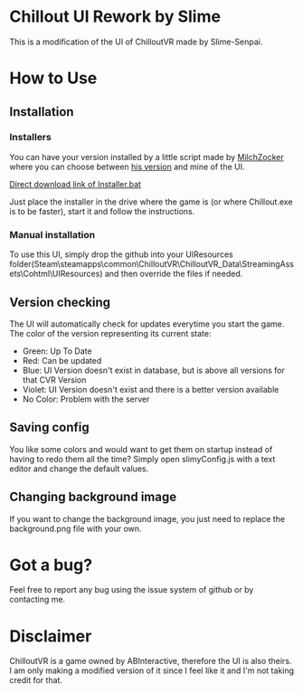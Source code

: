 # Chillout UI Rework by Slime
This is a modification of the UI of ChilloutVR made by Slime-Senpai.

# How to Use
## Installation
### Installers
You can have your version installed by a little script made by [MilchZocker](https://github.com/MilchZocker) where you can choose between [his version](https://github.com/MilchZocker/ChillouVR-Dark-UI) and mine of the UI.

[Direct download link of Installer.bat](https://github.com/MilchZocker/ChillouVR-Dark-UI/releases/download/0.1/Installer.bat)

Just place the installer in the drive where the game is (or where Chillout.exe is to be faster), start it and follow the instructions.

### Manual installation
To use this UI, simply drop the github into your UIResources folder(Steam\steamapps\common\ChilloutVR\ChilloutVR_Data\StreamingAssets\Cohtml\UIResources)
and then override the files if needed.

## Version checking
The UI will automatically check for updates everytime you start the game. The color of the version representing its current state:
- Green: Up To Date
- Red: Can be updated
- Blue: UI Version doesn't exist in database, but is above all versions for that CVR Version
- Violet: UI Version doesn't exist and there is a better version available
- No Color: Problem with the server

## Saving config
You like some colors and would want to get them on startup instead of having to redo them all the time? Simply open slimyConfig.js with a text editor and change the default values.

## Changing background image
If you want to change the background image, you just need to replace the background.png file with your own.

# Got a bug?
Feel free to report any bug using the issue system of github or by contacting me.

# Disclaimer
ChilloutVR is a game owned by ABInteractive, therefore the UI is also theirs.
I am only making a modified version of it since I feel like it and I'm not taking credit for that.
